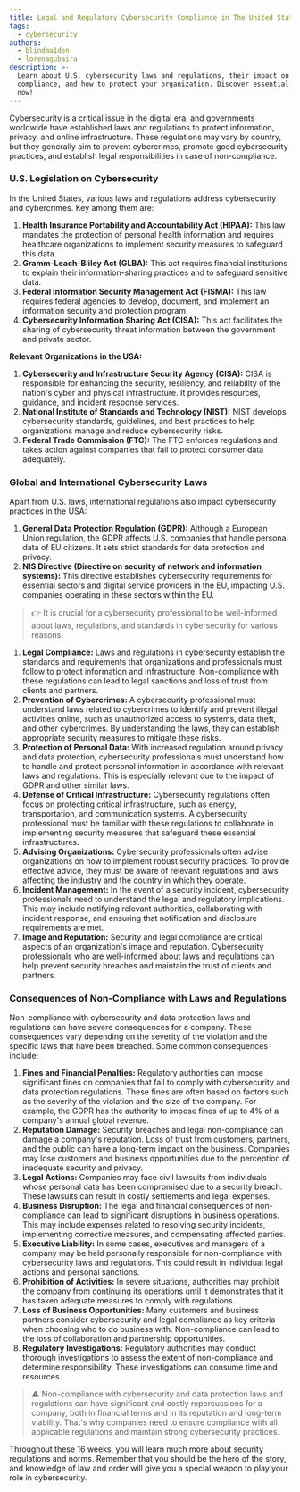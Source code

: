```yaml
---
title: Legal and Regulatory Cybersecurity Compliance in The United States of America
tags:
  - cybersecurity
authors:
  - blindma1den
  - lorenagubaira
description: >-
  Learn about U.S. cybersecurity laws and regulations, their impact on
  compliance, and how to protect your organization. Discover essential insights
  now!
---
```

Cybersecurity is a critical issue in the digital era, and governments worldwide have established laws and regulations to protect information, privacy, and online infrastructure. These regulations may vary by country, but they generally aim to prevent cybercrimes, promote good cybersecurity practices, and establish legal responsibilities in case of non-compliance.

### U.S. Legislation on Cybersecurity

In the United States, various laws and regulations address cybersecurity and cybercrimes. Key among them are:

1. **Health Insurance Portability and Accountability Act (HIPAA):** This law mandates the protection of personal health information and requires healthcare organizations to implement security measures to safeguard this data.
2. **Gramm-Leach-Bliley Act (GLBA):** This act requires financial institutions to explain their information-sharing practices and to safeguard sensitive data.
3. **Federal Information Security Management Act (FISMA):** This law requires federal agencies to develop, document, and implement an information security and protection program.
4. **Cybersecurity Information Sharing Act (CISA):** This act facilitates the sharing of cybersecurity threat information between the government and private sector.

**Relevant Organizations in the USA:**

1. **Cybersecurity and Infrastructure Security Agency (CISA):** CISA is responsible for enhancing the security, resiliency, and reliability of the nation's cyber and physical infrastructure. It provides resources, guidance, and incident response services.
2. **National Institute of Standards and Technology (NIST):** NIST develops cybersecurity standards, guidelines, and best practices to help organizations manage and reduce cybersecurity risks.
3. **Federal Trade Commission (FTC):** The FTC enforces regulations and takes action against companies that fail to protect consumer data adequately.

### Global and International Cybersecurity Laws

Apart from U.S. laws, international regulations also impact cybersecurity practices in the USA:

1. **General Data Protection Regulation (GDPR):** Although a European Union regulation, the GDPR affects U.S. companies that handle personal data of EU citizens. It sets strict standards for data protection and privacy.
2. **NIS Directive (Directive on security of network and information systems):** This directive establishes cybersecurity requirements for essential sectors and digital service providers in the EU, impacting U.S. companies operating in these sectors within the EU.

> 👉 It is crucial for a cybersecurity professional to be well-informed about laws, regulations, and standards in cybersecurity for various reasons:

1. **Legal Compliance:** Laws and regulations in cybersecurity establish the standards and requirements that organizations and professionals must follow to protect information and infrastructure. Non-compliance with these regulations can lead to legal sanctions and loss of trust from clients and partners.
2. **Prevention of Cybercrimes:** A cybersecurity professional must understand laws related to cybercrimes to identify and prevent illegal activities online, such as unauthorized access to systems, data theft, and other cybercrimes. By understanding the laws, they can establish appropriate security measures to mitigate these risks.
3. **Protection of Personal Data:** With increased regulation around privacy and data protection, cybersecurity professionals must understand how to handle and protect personal information in accordance with relevant laws and regulations. This is especially relevant due to the impact of GDPR and other similar laws.
4. **Defense of Critical Infrastructure:** Cybersecurity regulations often focus on protecting critical infrastructure, such as energy, transportation, and communication systems. A cybersecurity professional must be familiar with these regulations to collaborate in implementing security measures that safeguard these essential infrastructures.
5. **Advising Organizations:** Cybersecurity professionals often advise organizations on how to implement robust security practices. To provide effective advice, they must be aware of relevant regulations and laws affecting the industry and the country in which they operate.
6. **Incident Management:** In the event of a security incident, cybersecurity professionals need to understand the legal and regulatory implications. This may include notifying relevant authorities, collaborating with incident response, and ensuring that notification and disclosure requirements are met.
7. **Image and Reputation:** Security and legal compliance are critical aspects of an organization's image and reputation. Cybersecurity professionals who are well-informed about laws and regulations can help prevent security breaches and maintain the trust of clients and partners.

### Consequences of Non-Compliance with Laws and Regulations

Non-compliance with cybersecurity and data protection laws and regulations can have severe consequences for a company. These consequences vary depending on the severity of the violation and the specific laws that have been breached. Some common consequences include:

1. **Fines and Financial Penalties:** Regulatory authorities can impose significant fines on companies that fail to comply with cybersecurity and data protection regulations. These fines are often based on factors such as the severity of the violation and the size of the company. For example, the GDPR has the authority to impose fines of up to 4% of a company's annual global revenue.
2. **Reputation Damage:** Security breaches and legal non-compliance can damage a company's reputation. Loss of trust from customers, partners, and the public can have a long-term impact on the business. Companies may lose customers and business opportunities due to the perception of inadequate security and privacy.
3. **Legal Actions:** Companies may face civil lawsuits from individuals whose personal data has been compromised due to a security breach. These lawsuits can result in costly settlements and legal expenses.
4. **Business Disruption:** The legal and financial consequences of non-compliance can lead to significant disruptions in business operations. This may include expenses related to resolving security incidents, implementing corrective measures, and compensating affected parties.
5. **Executive Liability:** In some cases, executives and managers of a company may be held personally responsible for non-compliance with cybersecurity laws and regulations. This could result in individual legal actions and personal sanctions.
6. **Prohibition of Activities:** In severe situations, authorities may prohibit the company from continuing its operations until it demonstrates that it has taken adequate measures to comply with regulations.
7. **Loss of Business Opportunities:** Many customers and business partners consider cybersecurity and legal compliance as key criteria when choosing who to do business with. Non-compliance can lead to the loss of collaboration and partnership opportunities.
8. **Regulatory Investigations:** Regulatory authorities may conduct thorough investigations to assess the extent of non-compliance and determine responsibility. These investigations can consume time and resources.

> ⚠️ Non-compliance with cybersecurity and data protection laws and regulations can have significant and costly repercussions for a company, both in financial terms and in its reputation and long-term viability. That's why companies need to ensure compliance with all applicable regulations and maintain strong cybersecurity practices.

Throughout these 16 weeks, you will learn much more about security regulations and norms. Remember that you should be the hero of the story, and knowledge of law and order will give you a special weapon to play your role in cybersecurity.
